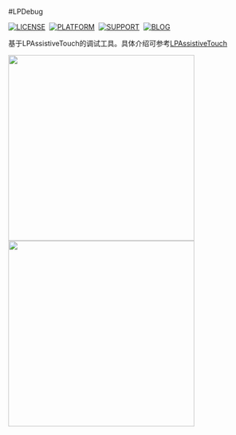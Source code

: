 #LPDebug

[![LICENSE](https://img.shields.io/badge/license-MIT-green.svg?style=flat)](https://raw.githubusercontent.com/xiaofei86/LPDebug/master/LICENSE)&nbsp;
[![PLATFORM](https://img.shields.io/cocoapods/p/LPNetworking.svg?style=flat)](https://developer.apple.com/library/ios/navigation/)&nbsp;
[![SUPPORT](https://img.shields.io/badge/support-iOS%208%2B%20-blue.svg?style=flat)](https://en.wikipedia.org/wiki/IOS_8)&nbsp;
[![BLOG](https://img.shields.io/badge/blog-xuyafei.cn-orange.svg?style=flat)](http://xuyafei.cn)&nbsp;

基于LPAssistiveTouch的调试工具。具体介绍可参考[LPAssistiveTouch](https://github.com/xiaofei86/LPAssistiveTouch)

<img src = "https://github.com/xiaofei86/LPAssistiveTouch/raw/master/Images/1.gif" width = 373>

<img src = "https://github.com/xiaofei86/LPAssistiveTouch/raw/master/Images/2.png" width = 373>